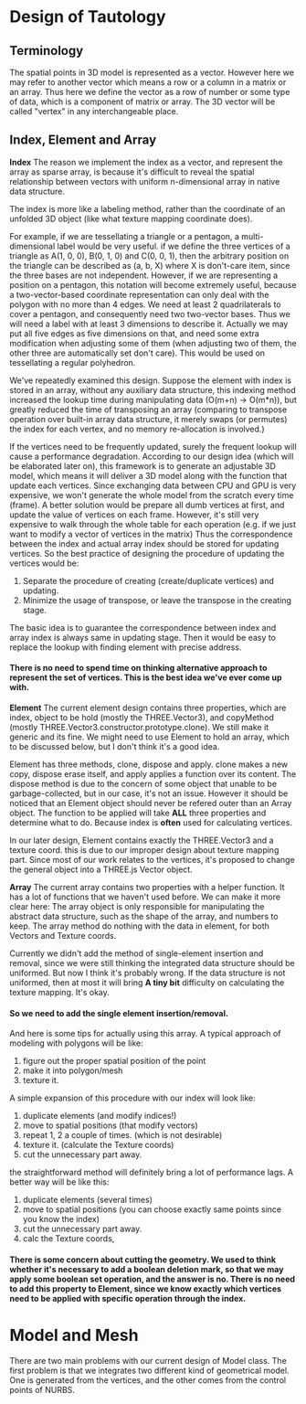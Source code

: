 # Design of Tautology

## Terminology
The spatial points in 3D model is represented as a vector. However here we may refer to another vector which means a row or a column in a matrix or an array. Thus here we define the vector as a row of number or some type of data, which is a component of matrix or array. The 3D vector will be called "vertex" in any interchangeable place.

## Index, Element and Array

__Index__
The reason we implement the index as a vector, and represent the array as sparse array, is because it's difficult to reveal the spatial relationship between vectors with uniform n-dimensional array in native data structure.

The index is more like a labeling method, rather than the coordinate of an unfolded 3D object (like what texture mapping coordinate does).

For example, if we are tessellating a triangle or a pentagon, a multi-dimensional label would be very useful. if we define the three vertices of a triangle as A(1, 0, 0), B(0, 1, 0) and C(0, 0, 1), then the arbitrary position on the triangle can be described as (a, b, X) where X is don't-care item, since the three bases are not independent. However, if we are representing a position on a pentagon, this notation will become extremely useful, because a two-vector-based coordinate representation can only deal with the polygon with no more than 4 edges. We need at least 2 quadrilaterals to cover a pentagon, and consequently need two two-vector bases. Thus we will need a label with at least 3 dimensions to describe it. Actually we may put all five edges as five dimensions on that, and need some extra modification when adjusting some of them (when adjusting two of them, the other three are automatically set don't care). This would be used on tessellating a regular polyhedron.

We've repeatedly examined this design. Suppose the element with index is stored in an array, without any auxiliary data structure, this indexing method increased the lookup time during manipulating data (O(m+n) -> O(m*n)), but greatly reduced the time of transposing an array (comparing to transpose operation over built-in array data structure, it merely swaps (or permutes) the index for each vertex, and no memory re-allocation is involved.)

If the vertices need to be frequently updated, surely the frequent lookup will cause a performance degradation. According to our design idea (which will be elaborated later on), this framework is to generate an adjustable 3D model, which means it will deliver a 3D model along with the function that update each vertices. Since exchanging data between CPU and GPU is very expensive, we won't generate the whole model from the scratch every time (frame). A better solution would be prepare all dumb vertices at first, and update the value of vertices on each frame. However, it's still very expensive to walk through the whole table for each operation (e.g. if we just want to modify a vector of vertices in the matrix) Thus the correspondence between the index and actual array index should be stored for updating vertices. So the best practice of designing the procedure of updating the vertices would be:

1. Separate the procedure of creating (create/duplicate vertices) and updating.
2. Minimize the usage of transpose, or leave the transpose in the creating stage.

The basic idea is to guarantee the correspondence between index and array index is always same in updating stage. Then it would be easy to replace the lookup with finding element with precise address.

#### There is no need to spend time on thinking alternative approach to represent the set of vertices. This is the best idea we've ever come up with. ####

__Element__
The current element design contains three properties, which are index, object to be hold (mostly the THREE.Vector3), and copyMethod (mostly THREE.Vector3.constructor.prototype.clone). We still make it generic and its fine. We might need to use Element to hold an array, which to be discussed below, but I don't think it's a good idea.

Element has three methods, clone, dispose and apply. clone makes a new copy, dispose erase itself, and apply applies a function over its content. The dispose method is due to the concern of some object that unable to be garbage-collected, but in our case, it's not an issue. However it should be noticed that an Element object should never be refered outer than an Array object. The function to be applied will take __ALL__ three properties and determine what to do. Because index is __often__ used for calculating vertices.

In our later design, Element contains exactly the THREE.Vector3 and a texture coord. this is due to our improper design about texture mapping part. Since most of our work relates to the vertices, it's proposed to change the general object into a THREE.js Vector object.


__Array__
The current array contains two properties with a helper function. It has a lot of functions that we haven't used before. We can make it more clear here: The array object is only responsible for manipulating the abstract data structure, such as the shape of the array, and numbers to keep. The array method do nothing with the data in element, for both Vectors and Texture coords.

Currently we didn't add the method of single-element insertion and removal, since we were still thinking the integrated data structure should be uniformed. But now I think it's probably wrong. If the data structure is not uniformed, then at most it will bring __A tiny bit__ difficulty on calculating the texture mapping. It's okay.

#### So we need to add the single element insertion/removal. ####

And here is some tips for actually using this array. A typical approach of modeling with polygons will be like:

1. figure out the proper spatial position of the point
2. make it into polygon/mesh
3. texture it.

A simple expansion of this procedure with our index will look like:
1. duplicate elements (and modify indices!)
2. move to spatial positions (that modify vectors)
3. repeat 1, 2 a couple of times. (which is not desirable)
4. texture it. (calculate the Texture coords)
5. cut the unnecessary part away.

the straightforward method will definitely bring a lot of performance lags. A better way will be like this:
1. duplicate elements (several times)
2. move to spatial positions (you can choose exactly same points since you know the index)
3. cut the unnecessary part away.
4. calc the Texture coords,

#### There is some concern about cutting the geometry. We used to think whether it's necessary to add a boolean deletion mark, so that we may apply some boolean set operation, and the answer is no. There is no need to add this property to Element, since we know exactly which vertices need to be applied with specific operation through the index.

# Model and Mesh

There are two main problems with our current design of Model class. The first problem is that we integrates two different kind of geometrical model. One is generated from the vertices, and the other comes from the control points of NURBS. 